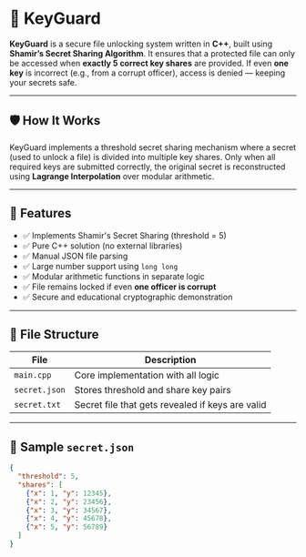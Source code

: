 # 🔐 KeyGuard

**KeyGuard** is a secure file unlocking system written in **C++**, built using **Shamir’s Secret Sharing Algorithm**. It ensures that a protected file can only be accessed when **exactly 5 correct key shares** are provided. If even **one key** is incorrect (e.g., from a corrupt officer), access is denied — keeping your secrets safe.

---

## 🛡️ How It Works

KeyGuard implements a threshold secret sharing mechanism where a secret (used to unlock a file) is divided into multiple key shares. Only when all required keys are submitted correctly, the original secret is reconstructed using **Lagrange Interpolation** over modular arithmetic.

---

## 🚀 Features

- ✅ Implements Shamir's Secret Sharing (threshold = 5)
- ✅ Pure C++ solution (no external libraries)
- ✅ Manual JSON file parsing
- ✅ Large number support using `long long`
- ✅ Modular arithmetic functions in separate logic
- ✅ File remains locked if even **one officer is corrupt**
- ✅ Secure and educational cryptographic demonstration

---

## 📁 File Structure

| File           | Description                                     |
|----------------|-------------------------------------------------|
| `main.cpp`     | Core implementation with all logic              |
| `secret.json`  | Stores threshold and share key pairs            |
| `secret.txt`   | Secret file that gets revealed if keys are valid|

---

## 🧪 Sample `secret.json`

```json
{
  "threshold": 5,
  "shares": [
    {"x": 1, "y": 12345},
    {"x": 2, "y": 23456},
    {"x": 3, "y": 34567},
    {"x": 4, "y": 45678},
    {"x": 5, "y": 56789}
  ]
}
